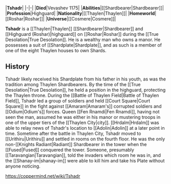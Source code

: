 |**Tshadr**|
|-|-|
|**Died**|Vevashev 1175|
|**Abilities**|[[Shardbearer\|Shardbearer]]|
|**Profession**|Highguard|
|**Nationality**|[[Thaylen\|Thaylen]]|
|**Homeworld**|[[Roshar\|Roshar]]|
|**Universe**|[[Cosmere\|Cosmere]]|

**Tshadr** is a [[Thaylen\|Thaylen]] [[Shardbearer\|Shardbearer]] and [[Highguard (Roshar)\|highguard]] on [[Roshar\|Roshar]] during the [[True Desolation\|True Desolation]]. He is a wealthy man who owns a manor. He possesses a suit of [[Shardplate\|Shardplate]], and as such is a member of one of the eight Thaylen houses to own Shards.

## History
Tshadr likely received his Shardplate from his father in his youth, as was the tradition among Thaylen Shardbearers. By the time of the [[True Desolation\|True Desolation]], he held a position in the highguard, protecting the Thaylen throne. During the [[Battle of Thaylen Field\|Battle of Thaylen Field]], Tshadr led a group of soldiers and held [[Court Square\|Court Square]] in the fight against [[Amaram\|Amaram's]] corrupted soldiers and [[Odium\|Odium's]] forces. Queen [[Fen Rnamdi\|Fen Rnamdi]], having not seen the man, assumed he was either in his manor or mustering troops in one of the upper tiers of the [[Thaylen City\|city]]. [[Hrdalm\|Hrdalm]] was able to relay news of Tshadr's location to [[Adolin\|Adolin]] at a later point in time.
Sometime after the battle in Thaylen City, Tshadr moved to [[Urithiru\|Urithiru]] and settled in rooms on the fourth floor. He was the only non-[[Knights Radiant\|Radiant]] Shardbearer in the tower when the [[Fused\|Fused]] conquered the tower. Someone, presumably [[Taravangian\|Taravangian]], told the invaders which room he was in, and the [[Shanay-im\|shanay-im]] were able to kill him and take his Plate without anyone noticing.



https://coppermind.net/wiki/Tshadr